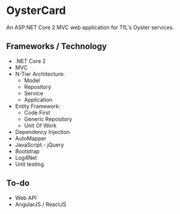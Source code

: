 # OysterCard
An ASP.NET Core 2 MVC web application for TfL's Oyster services.

## Frameworks / Technology ##
- .NET Core 2
- MVC
- N-Tier Architecture:
    - Model
    - Repository
    - Service
    - Application
- Entity Framework:
    - Code First
    - Generic Repository
    - Unit Of Work
- Dependency Injection
- AutoMapper
- JavaScript - jQuery
- Bootstrap
- Log4Net
- Unit testing

## To-do ##
- Web API
- AngularJS / ReactJS
